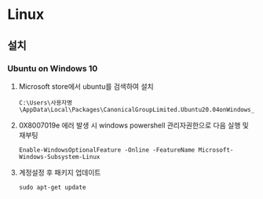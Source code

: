 # Linux

## 설치

### Ubuntu on Windows 10

1. Microsoft store에서 ubuntu를 검색하여 설치

   ```
   C:\Users\사용자명\AppData\Local\Packages\CanonicalGroupLimited.Ubuntu20.04onWindows_79rhkp1fndgsc\LocalState\rootfs
   ```

2. 0X8007019e 에러 발생 시 windows powershell 관리자권한으로 다음 실행 및 재부팅

   ```
   Enable-WindowsOptionalFeature -Online -FeatureName Microsoft-Windows-Subsystem-Linux
   ```

3. 계정설정 후 패키지 업데이트

   ```
   sudo apt-get update
   ```

   